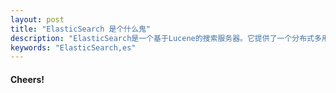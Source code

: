 ```yaml
---
layout: post
title: "ElasticSearch 是个什么鬼"
description: "ElasticSearch是一个基于Lucene的搜索服务器。它提供了一个分布式多用户能力的全文搜索引擎，基于RESTful web接口"
keywords: "ElasticSearch,es"
---
```





#### Cheers!
